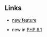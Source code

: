 ## Links

- [new feature](https://www.cloudways.com/blog/php-8/#nullsafe)


- new in [PHP 8.1](https://www.cloudways.com/blog/php-8/#nullsafe)
